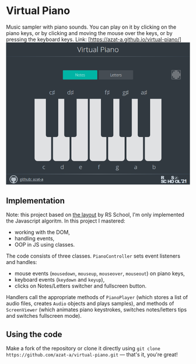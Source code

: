 # Virtual Piano
Music sampler with piano sounds. You can play on it by clicking on the piano keys, or by clicking and moving the mouse over the keys, or by pressing the keyboard keys.
Link: [https://azat-a.github.io/virtual-piano/]
![Screenshot of Virtual Piano](https://raw.githubusercontent.com/azat-a/virtual-piano/main/virtual-piano-screenshot.png)

## Implementation
Note: this project based on [the layout](https://github.com/rolling-scopes-school/stage1-tasks/tree/virtual-piano) by RS School, I'm only implemented the Javascript algoritm. In this project I mastered:
- working with the DOM,
- handling events,
- OOP in JS using classes.

The code consists of three classes. `PianoController` sets event listeners and handles:
- mouse events (`mousedown`, `mouseup`, `mouseover`, `mouseout`) on piano keys,
- keyboard events (`keydown` and `keyup`),
- clicks on Notes/Letters switcher and fullscreen button.

Handlers call the appropriate methods of `PianoPlayer` (which stores a list of audio files, creates `Audio` objects and plays samples), and methods of `ScreenViewer` (which animates piano keystrokes, switches notes/letters tips and switches fullscreen mode).

## Using the code
Make a fork of the repository or clone it directly using `git clone https://github.com/azat-a/virtual-piano.git` — that's it, you're great!
